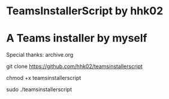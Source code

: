 # TeamsInstallerScript by hhk02 
# A Teams installer by myself
Special thanks: archive.org 

git clone https://github.com/hhk02/teamsinstallerscript

chmod +x teamsinstallerscript

sudo ./teamsinstallerscript

